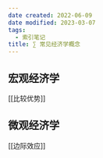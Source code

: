 ```yaml
---
date created: 2022-06-09
date modified: 2023-03-07
tags:
  - 索引笔记
title: ∑ 常见经济学概念
---
```


## 宏观经济学

[[比较优势]]

## 微观经济学

[[边际效应]]
